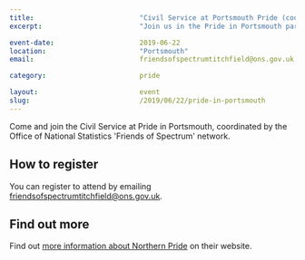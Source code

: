 ```yaml
---
title:  						"Civil Service at Portsmouth Pride (coordinated by ONS)"
excerpt:	  					"Join us in the Pride in Portsmouth parade."

event-date:	 					2019-06-22
location: 						"Portsmouth"
email:                          friendsofspectrumtitchfield@ons.gov.uk

category:						pride

layout: 						event
slug:							/2019/06/22/pride-in-portsmouth
---
```


Come and join the Civil Service at Pride in Portsmouth, coordinated by the Office of National Statistics 'Friends of Spectrum' network.

## How to register

You can register to attend by emailing <friendsofspectrumtitchfield@ons.gov.uk>.

## Find out more 

Find out [more information about Northern Pride](https://portsmouthpride.co.uk) on their website.